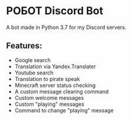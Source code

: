 # POБOT Discord Bot
A bot made in Python 3.7 for my Discord servers.

## Features:
* Google search
* Translation via Yandex.Translater
* Youtube search
* Translation to pirate speak
* Minecraft server status checking
* A custom message clearing command
* Custom welcome messages
* Custom "playing" messages
* Command to change "playing" message
